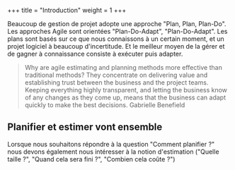 +++
title = "Introduction"
weight = 1
+++

Beaucoup de gestion de projet adopte une approche "Plan, Plan, Plan-Do". Les approches Agile sont orientées "Plan-Do-Adapt", "Plan-Do-Adapt". Les plans sont basés sur ce que nous connaissons à un certain moment, et un projet logiciel à beaucoup d'incertitude. Et le meilleur moyen de la gérer et de gagner à connaissance consiste à exécuter puis adapter.

> Why are agile estimating and planning methods more effective than traditional methods? They concentrate on delivering value and establishing trust between the business and the project teams. Keeping everything highly
transparent, and letting the business know of any changes as they come up, means that the business can adapt quickly to make the best decisions. Gabrielle Benefield

## Planifier et estimer vont ensemble
Lorsque nous souhaitons répondre à la question "Comment planifier ?" nous devons également nous intéresser à la notion d'estimation ("Quelle taille ?", "Quand cela sera fini ?", "Combien cela coûte ?")